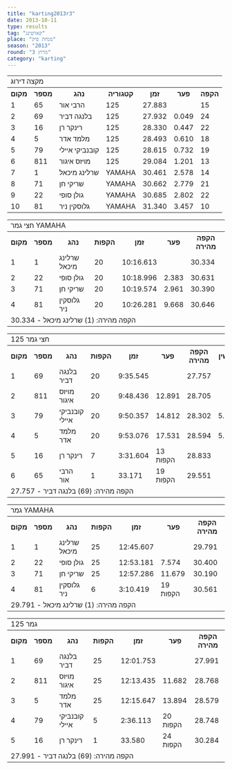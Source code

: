 ```yaml
---
title: "karting2013r3"
date: 2013-10-11
type: results
tag: "קארטינג"
place: "מנחת פיק"
season: "2013"
round: "מרוץ 3"
category: "karting"
---
```

<table class="line_color">
<tr>
    <td colspan="99" class="title_font">מקצה דירוג</td>
</tr>
<tr class="rnkh_bkcolor">
    <th class="rnkh_font">מקום</th>
    <th class="rnkh_font">מספר</th>
    <th class="rnkh_font">נהג</th>
    <th class="rnkh_font">קטגוריה</th>
    <th class="rnkh_font">זמן</th>
    <th class="rnkh_font">פער</th>
    <th class="rnkh_font">הקפה</th>
</tr>
<tr class="rnk_bkcolor">
    <td class="rnk_font">1</td>
    <td class="rnk_font">65</td>
    <td class="rnk_font">הרבי אור</td>
    <td class="rnk_font">125</td>
    <td class="rnk_font">27.883</td>
    <td class="rnk_font"></td>
    <td class="rnk_font">15</td>
</tr>
<tr class="rnk_bkcolor">
    <td class="rnk_font">2</td>
    <td class="rnk_font">69</td>
    <td class="rnk_font">בלנגה דביר</td>
    <td class="rnk_font">125</td>
    <td class="rnk_font">27.932</td>
    <td class="rnk_font">0.049</td>
    <td class="rnk_font">24</td>
</tr>
<tr class="rnk_bkcolor">
    <td class="rnk_font">3</td>
    <td class="rnk_font">16</td>
    <td class="rnk_font">רינקר רן</td>
    <td class="rnk_font">125</td>
    <td class="rnk_font">28.330</td>
    <td class="rnk_font">0.447</td>
    <td class="rnk_font">22</td>
</tr>
<tr class="rnk_bkcolor">
    <td class="rnk_font">4</td>
    <td class="rnk_font">5</td>
    <td class="rnk_font">מלמד אדר</td>
    <td class="rnk_font">125</td>
    <td class="rnk_font">28.493</td>
    <td class="rnk_font">0.610</td>
    <td class="rnk_font">18</td>
</tr>
<tr class="rnk_bkcolor">
    <td class="rnk_font">5</td>
    <td class="rnk_font">79</td>
    <td class="rnk_font">קובנביקי איילי</td>
    <td class="rnk_font">125</td>
    <td class="rnk_font">28.615</td>
    <td class="rnk_font">0.732</td>
    <td class="rnk_font">19</td>
</tr>
<tr class="rnk_bkcolor">
    <td class="rnk_font">6</td>
    <td class="rnk_font">811</td>
    <td class="rnk_font">מויזס איגור</td>
    <td class="rnk_font">125</td>
    <td class="rnk_font">29.084</td>
    <td class="rnk_font">1.201</td>
    <td class="rnk_font">13</td>
</tr>
<tr class="rnk_bkcolor">
    <td class="rnk_font">7</td>
    <td class="rnk_font">1</td>
    <td class="rnk_font">שרלינג מיכאל</td>
    <td class="rnk_font">YAMAHA</td>
    <td class="rnk_font">30.461</td>
    <td class="rnk_font">2.578</td>
    <td class="rnk_font">14</td>
</tr>
<tr class="rnk_bkcolor">
    <td class="rnk_font">8</td>
    <td class="rnk_font">71</td>
    <td class="rnk_font">שריקי חן</td>
    <td class="rnk_font">YAMAHA</td>
    <td class="rnk_font">30.662</td>
    <td class="rnk_font">2.779</td>
    <td class="rnk_font">21</td>
</tr>
<tr class="rnk_bkcolor">
    <td class="rnk_font">9</td>
    <td class="rnk_font">22</td>
    <td class="rnk_font">גולן סופי</td>
    <td class="rnk_font">YAMAHA</td>
    <td class="rnk_font">30.685</td>
    <td class="rnk_font">2.802</td>
    <td class="rnk_font">22</td>
</tr>
<tr class="rnk_bkcolor">
    <td class="rnk_font">10</td>
    <td class="rnk_font">81</td>
    <td class="rnk_font">גלוסקין ניר</td>
    <td class="rnk_font">YAMAHA</td>
    <td class="rnk_font">31.340</td>
    <td class="rnk_font">3.457</td>
    <td class="rnk_font">10</td>
</tr>
</table>

<table class="line_color">
<tr>
    <td colspan="99" class="title_font">חצי גמר YAMAHA</td>
</tr>
<tr class="rnkh_bkcolor">
    <th class="rnkh_font">מקום</th>
    <th class="rnkh_font">מספר</th>
    <th class="rnkh_font">נהג</th>
    <th class="rnkh_font">הקפות</th>
    <th class="rnkh_font">זמן</th>
    <th class="rnkh_font">פער</th>
    <th class="rnkh_font">הקפה מהירה</th>
</tr>
<tr class="rnk_bkcolor">
    <td class="rnk_font">1</td>
    <td class="rnk_font">1</td>
    <td class="rnk_font">שרלינג מיכאל</td>
    <td class="rnk_font">20</td>
    <td class="rnk_font">10:16.613</td>
    <td class="rnk_font"></td>
    <td class="rnk_font">30.334</td>
</tr>
<tr class="rnk_bkcolor">
    <td class="rnk_font">2</td>
    <td class="rnk_font">22</td>
    <td class="rnk_font">גולן סופי</td>
    <td class="rnk_font">20</td>
    <td class="rnk_font">10:18.996</td>
    <td class="rnk_font">2.383</td>
    <td class="rnk_font">30.631</td>
</tr>
<tr class="rnk_bkcolor">
    <td class="rnk_font">3</td>
    <td class="rnk_font">71</td>
    <td class="rnk_font">שריקי חן</td>
    <td class="rnk_font">20</td>
    <td class="rnk_font">10:19.574</td>
    <td class="rnk_font">2.961</td>
    <td class="rnk_font">30.390</td>
</tr>
<tr class="rnk_bkcolor">
    <td class="rnk_font">4</td>
    <td class="rnk_font">81</td>
    <td class="rnk_font">גלוסקין ניר</td>
    <td class="rnk_font">20</td>
    <td class="rnk_font">10:26.281</td>
    <td class="rnk_font">9.668</td>
    <td class="rnk_font">30.646</td>
</tr>
<tr>
    <td colspan="99" class="comment_font">הקפה מהירה: (1) שרלינג מיכאל - 30.334</td>
</tr>
</table>

<table class="line_color">
<tr>
    <td colspan="99" class="title_font">חצי גמר 125</td>
</tr>
<tr class="rnkh_bkcolor">
    <th class="rnkh_font">מקום</th>
    <th class="rnkh_font">מספר</th>
    <th class="rnkh_font">נהג</th>
    <th class="rnkh_font">הקפות</th>
    <th class="rnkh_font">זמן</th>
    <th class="rnkh_font">פער</th>
    <th class="rnkh_font">הקפה מהירה</th>
    <th class="rnkh_font">עונשין</th>
</tr>
<tr class="rnk_bkcolor">
    <td class="rnk_font">1</td>
    <td class="rnk_font">69</td>
    <td class="rnk_font">בלנגה דביר</td>
    <td class="rnk_font">20</td>
    <td class="rnk_font">9:35.545</td>
    <td class="rnk_font"></td>
    <td class="rnk_font">27.757</td>
    <td class="rnk_font"></td>
</tr>
<tr class="rnk_bkcolor">
    <td class="rnk_font">2</td>
    <td class="rnk_font">811</td>
    <td class="rnk_font">מויזס איגור</td>
    <td class="rnk_font">20</td>
    <td class="rnk_font">9:48.436</td>
    <td class="rnk_font">12.891</td>
    <td class="rnk_font">28.705</td>
    <td class="rnk_font"></td>
</tr>
<tr class="rnk_bkcolor">
    <td class="rnk_font">3</td>
    <td class="rnk_font">79</td>
    <td class="rnk_font">קובנביקי איילי</td>
    <td class="rnk_font">20</td>
    <td class="rnk_font">9:50.357</td>
    <td class="rnk_font">14.812</td>
    <td class="rnk_font">28.302</td>
    <td class="rnk_font">5.000</td>
</tr>
<tr class="rnk_bkcolor">
    <td class="rnk_font">4</td>
    <td class="rnk_font">5</td>
    <td class="rnk_font">מלמד אדר</td>
    <td class="rnk_font">20</td>
    <td class="rnk_font">9:53.076</td>
    <td class="rnk_font">17.531</td>
    <td class="rnk_font">28.594</td>
    <td class="rnk_font">5.000</td>
</tr>
<tr class="rnk_bkcolor">
    <td class="rnk_font">5</td>
    <td class="rnk_font">16</td>
    <td class="rnk_font">רינקר רן</td>
    <td class="rnk_font">7</td>
    <td class="rnk_font">3:31.604</td>
    <td class="rnk_font">13 הקפות</td>
    <td class="rnk_font">28.833</td>
    <td class="rnk_font"></td>
</tr>
<tr class="rnk_bkcolor">
    <td class="rnk_font">6</td>
    <td class="rnk_font">65</td>
    <td class="rnk_font">הרבי אור</td>
    <td class="rnk_font">1</td>
    <td class="rnk_font">33.171</td>
    <td class="rnk_font">19 הקפות</td>
    <td class="rnk_font">29.551</td>
    <td class="rnk_font"></td>
</tr>
<tr>
    <td colspan="99" class="comment_font">הקפה מהירה: (69) בלנגה דביר - 27.757</td>
</tr>
</table>

<table class="line_color">
<tr>
    <td colspan="99" class="title_font">גמר YAMAHA</td>
</tr>
<tr class="rnkh_bkcolor">
    <th class="rnkh_font">מקום</th>
    <th class="rnkh_font">מספר</th>
    <th class="rnkh_font">נהג</th>
    <th class="rnkh_font">הקפות</th>
    <th class="rnkh_font">זמן</th>
    <th class="rnkh_font">פער</th>
    <th class="rnkh_font">הקפה מהירה</th>
</tr>
<tr class="rnk_bkcolor">
    <td class="rnk_font">1</td>
    <td class="rnk_font">1</td>
    <td class="rnk_font">שרלינג מיכאל</td>
    <td class="rnk_font">25</td>
    <td class="rnk_font">12:45.607</td>
    <td class="rnk_font"></td>
    <td class="rnk_font">29.791</td>
</tr>
<tr class="rnk_bkcolor">
    <td class="rnk_font">2</td>
    <td class="rnk_font">22</td>
    <td class="rnk_font">גולן סופי</td>
    <td class="rnk_font">25</td>
    <td class="rnk_font">12:53.181</td>
    <td class="rnk_font">7.574</td>
    <td class="rnk_font">30.400</td>
</tr>
<tr class="rnk_bkcolor">
    <td class="rnk_font">3</td>
    <td class="rnk_font">71</td>
    <td class="rnk_font">שריקי חן</td>
    <td class="rnk_font">25</td>
    <td class="rnk_font">12:57.286</td>
    <td class="rnk_font">11.679</td>
    <td class="rnk_font">30.190</td>
</tr>
<tr class="rnk_bkcolor">
    <td class="rnk_font">4</td>
    <td class="rnk_font">81</td>
    <td class="rnk_font">גלוסקין ניר</td>
    <td class="rnk_font">6</td>
    <td class="rnk_font">3:10.419</td>
    <td class="rnk_font">19 הקפות</td>
    <td class="rnk_font">30.561</td>
</tr>
<tr>
    <td colspan="99" class="comment_font">הקפה מהירה: (1) שרלינג מיכאל - 29.791</td>
</tr>
</table>

<table class="line_color">
<tr>
    <td colspan="99" class="title_font">גמר 125</td>
</tr>
<tr class="rnkh_bkcolor">
    <th class="rnkh_font">מקום</th>
    <th class="rnkh_font">מספר</th>
    <th class="rnkh_font">נהג</th>
    <th class="rnkh_font">הקפות</th>
    <th class="rnkh_font">זמן</th>
    <th class="rnkh_font">פער</th>
    <th class="rnkh_font">הקפה מהירה</th>
</tr>
<tr class="rnk_bkcolor">
    <td class="rnk_font">1</td>
    <td class="rnk_font">69</td>
    <td class="rnk_font">בלנגה דביר</td>
    <td class="rnk_font">25</td>
    <td class="rnk_font">12:01.753</td>
    <td class="rnk_font"></td>
    <td class="rnk_font">27.991</td>
</tr>
<tr class="rnk_bkcolor">
    <td class="rnk_font">2</td>
    <td class="rnk_font">811</td>
    <td class="rnk_font">מויזס איגור</td>
    <td class="rnk_font">25</td>
    <td class="rnk_font">12:13.435</td>
    <td class="rnk_font">11.682</td>
    <td class="rnk_font">28.768</td>
</tr>
<tr class="rnk_bkcolor">
    <td class="rnk_font">3</td>
    <td class="rnk_font">5</td>
    <td class="rnk_font">מלמד אדר</td>
    <td class="rnk_font">25</td>
    <td class="rnk_font">12:15.647</td>
    <td class="rnk_font">13.894</td>
    <td class="rnk_font">28.579</td>
</tr>
<tr class="rnk_bkcolor">
    <td class="rnk_font">4</td>
    <td class="rnk_font">79</td>
    <td class="rnk_font">קובנביקי איילי</td>
    <td class="rnk_font">5</td>
    <td class="rnk_font">2:36.113</td>
    <td class="rnk_font">20 הקפות</td>
    <td class="rnk_font">28.748</td>
</tr>
<tr class="rnk_bkcolor">
    <td class="rnk_font">5</td>
    <td class="rnk_font">16</td>
    <td class="rnk_font">רינקר רן</td>
    <td class="rnk_font">1</td>
    <td class="rnk_font">33.580</td>
    <td class="rnk_font">24 הקפות</td>
    <td class="rnk_font">30.284</td>
</tr>
<tr>
    <td colspan="99" class="comment_font">הקפה מהירה: (69) בלנגה דביר - 27.991</td>
</tr>
</table>

